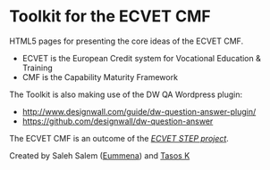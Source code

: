 Toolkit for the ECVET CMF
=========================

HTML5 pages for presenting the core ideas of the ECVET CMF.

* ECVET is the European Credit system for Vocational Education & Training
* CMF is the Capability Maturity Framework

The Toolkit is also making use of the DW QA Wordpress plugin:

* http://www.designwall.com/guide/dw-question-answer-plugin/
* https://github.com/designwall/dw-question-answer


The ECVET CMF is an outcome of the [*ECVET STEP project*](http://ecvet-step.eu).


Created by Saleh Salem ([Eummena](http://eummena.eu)) and [Tasos K](https://github.com/tafkey)